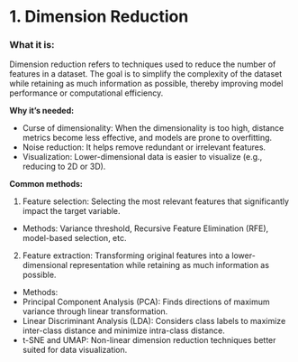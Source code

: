 # 1. Dimension Reduction

### What it is:

Dimension reduction refers to techniques used to reduce the number of features in a dataset. The goal is to simplify the complexity of the dataset while retaining as much information as possible, thereby improving model performance or computational efficiency.

**Why it’s needed:**
- Curse of dimensionality: When the dimensionality is too high, distance metrics become less effective, and models are prone to overfitting.
- Noise reduction: It helps remove redundant or irrelevant features.
- Visualization: Lower-dimensional data is easier to visualize (e.g., reducing to 2D or 3D).

**Common methods:**
1.	Feature selection: Selecting the most relevant features that significantly impact the target variable.
	
- 	Methods: Variance threshold, Recursive Feature Elimination (RFE), model-based selection, etc.
2.	Feature extraction: Transforming original features into a lower-dimensional representation while retaining as much information as possible.
- Methods:
- Principal Component Analysis (PCA): Finds directions of maximum variance through linear transformation.
- Linear Discriminant Analysis (LDA): Considers class labels to maximize inter-class distance and minimize intra-class distance.
- t-SNE and UMAP: Non-linear dimension reduction techniques better suited for data visualization.